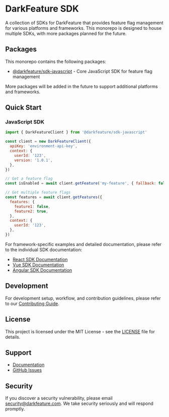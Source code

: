 # DarkFeature SDK

A collection of SDKs for DarkFeature that provides feature flag management for various platforms and frameworks. This monorepo is designed to house multiple SDKs, with more packages planned for the future.

## Packages

This monorepo contains the following packages:

- [@darkfeature/sdk-javascript](./packages/javascript/README.md) - Core JavaScript SDK for feature flag management

More packages will be added in the future to support additional platforms and frameworks.

## Quick Start

### JavaScript SDK

```javascript
import { DarkFeatureClient } from '@darkfeature/sdk-javascript'

const client = new DarkFeatureClient({
  apiKey: 'environment-api-key',
  context: {
    userId: '123',
    version: '1.0.1',
  },
})

// Get a feature flag
const isEnabled = await client.getFeature('my-feature', { fallback: false })

// Get multiple feature flags
const features = await client.getFeatures({
  features: {
    feature1: false,
    feature2: true,
  },
  context: {
    userId: '123',
  },
})
```

For framework-specific examples and detailed documentation, please refer to the individual SDK documentation:

- [React SDK Documentation](./packages/react/README.md)
- [Vue SDK Documentation](./packages/vue/README.md)
- [Angular SDK Documentation](./packages/angular/README.md)

## Development

For development setup, workflow, and contribution guidelines, please refer to our [Contributing Guide](./CONTRIBUTING.md).

## License

This project is licensed under the MIT License - see the [LICENSE](./LICENSE) file for details.

## Support

- [Documentation](https://darkfeature.com/docs)
- [GitHub Issues](https://github.com/darkfeature/sdk/issues)

## Security

If you discover a security vulnerability, please email security@darkfeature.com. We take security seriously and will respond promptly.
